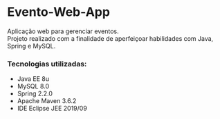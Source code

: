 # Evento-Web-App

Aplicação web para gerenciar eventos.  
Projeto realizado com a finalidade de aperfeiçoar habilidades com Java, Spring e MySQL.

### Tecnologias utilizadas:  
- Java EE 8u
- MySQL 8.0
- Spring 2.2.0
- Apache Maven 3.6.2
- IDE Eclipse JEE 2019/09
